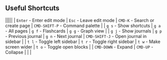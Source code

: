 ## Useful Shortcuts
|||||
| `Enter` - Enter edit mode | `Esc` - Leave edit mode | `CMD-K` - Search or create page | `CMD-SHIFT-P` - Command palette |
| `g s` - Show shortcuts | `g a` - All pages | `g f` - Flashcards | `g g` - Graph view |
| `g j` - Show journals | `g p` - Previous journal | `g n` - Next journal | `CMD-SHIFT-J` - Open journal in sidebar |
| `t l` - Toggle left sidebar | `t r` - Toggle right sidebar | `t w` - Make screen wider | `t o` - Toggle open blocks |
| `CMD-DOWN` - Expand | `CMD-UP` - Collapse | | |
